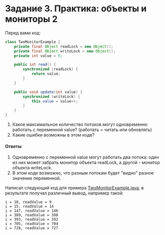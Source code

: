 # Задание 3. Практика: объекты и мониторы 2 #
Перед вами код:
```java
class TwoMonitorExample {
    private final Object readLock = new Object();
    private final Object writeLock = new Object();
    private int value = 0;

    public int read() {
        synchronized (readLock) {
            return value;
        }
    }

    public void update(int value) {
        synchronized (writeLock) {
            this.value = value++;
        }
    }
}
```

1. Какое максимальное количество потоков могут одновременно работать с переменной value? (работать = читать или обновлять)
2. Какие ошибки возможны в этом коде?

#### Ответы ####

1. Одновременно с переменной value могут работать два потока: один из них может забрать монитор объекта
   readLock, а другой - монитор объекта writeLock.
2. В этом коде возможно, что разным потокам будет "видно" разное значение переменной.

Написал следующий код для примера [TwoMonitorExample.java](./TwoMonitorExample.java), 
в результате получал различный вывод, например такой:

```text
i = 10, readValue = 9
i = 15, readValue = 14
i = 147, readValue = 146
i = 389, readValue = 388
i = 393, readValue = 392
i = 705, readValue = 704
i = 728, readValue = 727
```